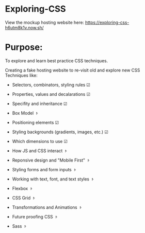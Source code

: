 # Exploring-CSS
View the mockup hosting website here: https://exploring-css-h6utm8k1v.now.sh/

# Purpose:
To explore and learn best practice CSS techniques.

Creating a fake hosting website to re-visit old and explore new CSS Techniques like:

* Selectors, combinators, styling rules ☑

* Properties, values and decalarations ☑

* Specifity and inheritance ☑

* Box Model 𝤿

* Positioning elements ☑

* Styling backgrounds (gradients, images, etc.)  ☑

* Which dimensions to use ☑

* How JS and CSS interact 𝤿

* Reponsive design and "Mobile First" 𝤿

* Styling forms and form inputs 𝤿

* Working with text, font, and text styles 𝤿

* Flexbox 𝤿

* CSS Grid 𝤿

* Transformations and Animations 𝤿

* Future proofing CSS 𝤿

* Sass 𝤿
